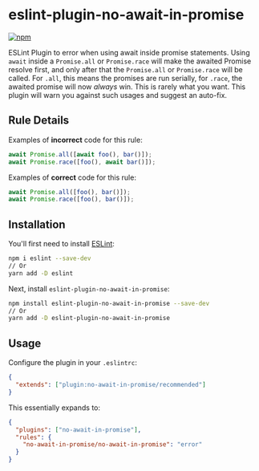 # eslint-plugin-no-await-in-promise

[![npm](https://img.shields.io/npm/v/eslint-plugin-no-await-in-promise)](https://www.npmjs.com/package/eslint-plugin-no-await-in-promise)


ESLint Plugin to error when using await inside promise statements. Using `await` inside a `Promise.all` or `Promise.race` will make the awaited Promise resolve first, and only after that the `Promise.all` or `Promise.race` will be called. For `.all`, this means the promises are run serially, for `.race`, the awaited promise will now _always_ win. This is rarely what you want. This plugin will warn you against such usages and suggest an auto-fix.

## Rule Details

Examples of **incorrect** code for this rule:

```js
await Promise.all([await foo(), bar()]);
await Promise.race([foo(), await bar()]);
```

Examples of **correct** code for this rule:

```js
await Promise.all([foo(), bar()]);
await Promise.race([foo(), bar()]);
```

## Installation

You'll first need to install [ESLint](https://eslint.org/):

```sh
npm i eslint --save-dev
// Or
yarn add -D eslint
```

Next, install `eslint-plugin-no-await-in-promise`:

```sh
npm install eslint-plugin-no-await-in-promise --save-dev
// Or
yarn add -D eslint-plugin-no-await-in-promise
```

## Usage

Configure the plugin in your `.eslintrc`:

```json
{
  "extends": ["plugin:no-await-in-promise/recommended"]
}
```

This essentially expands to:

```json
{
  "plugins": ["no-await-in-promise"],
  "rules": {
    "no-await-in-promise/no-await-in-promise": "error"
  }
}
```
